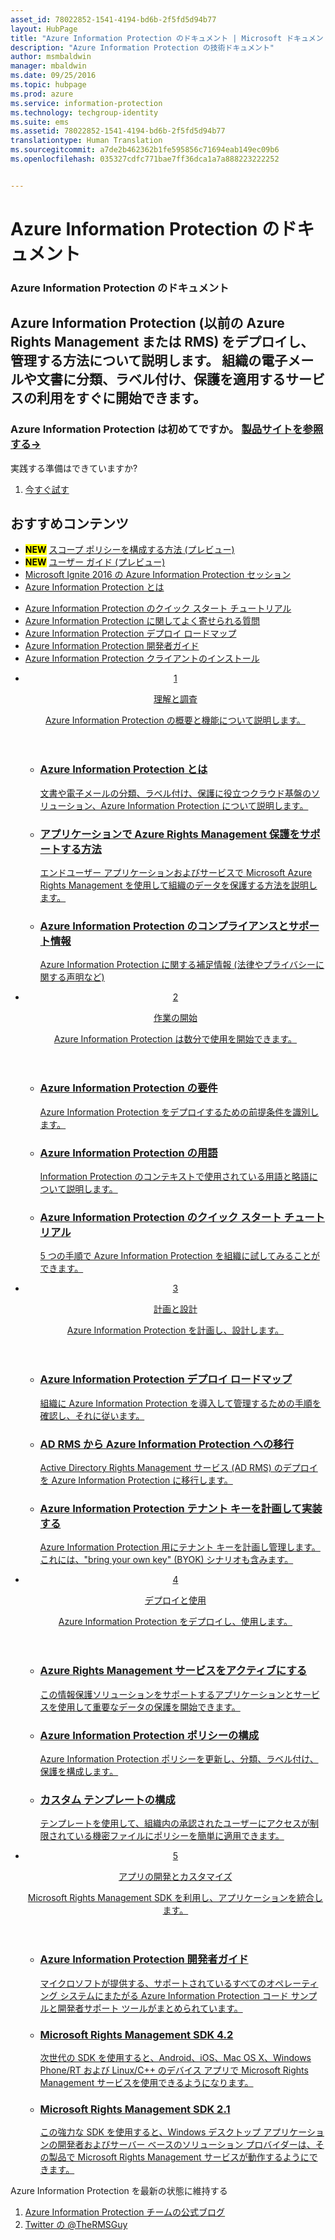 ```yaml
---
asset_id: 78022852-1541-4194-bd6b-2f5fd5d94b77
layout: HubPage
title: "Azure Information Protection のドキュメント | Microsoft ドキュメント"
description: "Azure Information Protection の技術ドキュメント"
author: msmbaldwin
manager: mbaldwin
ms.date: 09/25/2016
ms.topic: hubpage
ms.prod: azure
ms.service: information-protection
ms.technology: techgroup-identity
ms.suite: ems
ms.assetid: 78022852-1541-4194-bd6b-2f5fd5d94b77
translationtype: Human Translation
ms.sourcegitcommit: a7de2b462362b1fe595856c71694eab149ec09b6
ms.openlocfilehash: 035327cdfc771bae7ff36dca1a7a888223222252


---
```

# <a name="azure-information-protection-documentation"></a>Azure Information Protection のドキュメント
<article id="main">
    <section id="hero-content">
      <h1>Azure Information Protection のドキュメント</h1>
      <h2>Azure Information Protection (以前の Azure Rights Management または RMS) をデプロイし、管理する方法について説明します。 組織の電子メールや文書に分類、ラベル付け、保護を適用するサービスの利用をすぐに開始できます。</h2>
      <h3>Azure Information Protection は初めてですか。 <a href="https://www.microsoft.com/en-us/cloud-platform/azure-information-protection" target="_blank">製品サイトを参照する&rarr;</a></h3>
    </section>
    <aside class="alert section-border">
        <p>実践する準備はできていますか?</p>
        <ol class="action-list">
            <li><a href="https://portal.office.com/Signup?&OfferId=A43415D3-404C-4df3-B31B-AAD28118A778&dl=INFORMATIONPROTECTION&ali=1#0" target="_blank" class="button-bordered button-translucent">今すぐ試す</a></li>
        </ol>
    </aside>
    <section id="featured" class="container">
      <h2 class="section-heading"><span class="icon icon-warning"></span> おすすめコンテンツ</h2>
      <div class="features row">
        <ul class="column column-half">
          <li><mark><b>NEW</b></mark> <a href="./deploy-use/configure-policy-scope.md">スコープ ポリシーを構成する方法 (プレビュー)</a></li>
          <li><mark><b>NEW</b></mark> <a href="./rms-client/client-user-guide.md">ユーザー ガイド (プレビュー)</a></li>
          <li><a href="./understand-explore/what-is-information-protection.md#resources-for-azure-information-protection">Microsoft Ignite 2016 の Azure Information Protection セッション</a></li>
          <li><a href="./understand-explore/what-is-information-protection.md">Azure Information Protection とは</a></li>
        </ul>
        <ul class="column column-half">
          <li><a href="./get-started/infoprotect-quick-start-tutorial.md">Azure Information Protection のクイック スタート チュートリアル</a></li>
          <li><a href="./get-started/faqs.md">Azure Information Protection に関してよく寄せられる質問</a></li>
      <li><a href="./plan-design/deployment-roadmap.md">Azure Information Protection デプロイ ロードマップ</a></li>
          <li><a href="./develop/developers-guide.md">Azure Information Protection 開発者ガイド</a></li>
          <li><a href="./rms-client/info-protect-client.md">Azure Information Protection クライアントのインストール</a></li>
        </ul>
      </div>
    </section>
    <div id="journeys">
      <section class="container">
        <ul class="journeys-list">
          <li class="journey-step">
            <header class="journey-step-header row">
              <a href="./understand-explore/azure-rights-management.md">
                <div class="title column-third">
                  <span class="step-number">1</span>
                  <p>理解と調査</p>
                </div>
                <p class="description column-two-thirds">Azure Information Protection の概要と機能について説明します。</p>
              </a>
            </header>
            <section class="journey-step-elements content">
              <ul class="row">
                <li class="column-third">
                  <a href="./understand-explore/what-is-information-protection.md">
                    <h3>Azure Information Protection とは</h3>
                    <p>文書や電子メールの分類、ラベル付け、保護に役立つクラウド基盤のソリューション、Azure Information Protection について説明します。</p>
                  </a>
                </li>
                <li class="column-third">
                  <a href="./understand-explore/applications-support.md">
                    <h3>アプリケーションで Azure Rights Management 保護をサポートする方法</h3>
                    <p>エンドユーザー アプリケーションおよびサービスで Microsoft Azure Rights Management を使用して組織のデータを保護する方法を説明します。</p>
                  </a>
                </li>
                <li class="column-third">
                  <a href="./understand-explore/compliance.md">
                    <h3>Azure Information Protection のコンプライアンスとサポート情報</h3>
                    <p>Azure Information Protection に関する補足情報 (法律やプライバシーに関する声明など)</p>
                  </a>
                </li>
              </ul>
            </section>
          </li>
          <li class="journey-step">
            <header class="journey-step-header row">
              <a href="./get-started/requirements-azure-rms.md">
                <div class="title column-third">
                  <span class="step-number">2</span>
                  <p>作業の開始</p>
                </div>
                <p class="description column-two-thirds">Azure Information Protection は数分で使用を開始できます。</p>
              </a>
            </header>
            <section class="journey-step-elements content">
              <ul class="row">
                <li class="column-third">
                  <a href="./get-started/requirements-azure-rms.md">
                    <h3>Azure Information Protection の要件</h3>
                    <p>Azure Information Protection をデプロイするための前提条件を識別します。</p>
                  </a>
                </li>
                <li class="column-third">
                  <a href="./get-started/terminology.md">
                    <h3>Azure Information Protection の用語</h3>
                    <p>Information Protection のコンテキストで使用されている用語と略語について説明します。</p>
                  </a>
                </li>
                <li class="column-third">
                  <a href="./get-started/quick-start-tutorial.md">
                    <h3>Azure Information Protection のクイック スタート チュートリアル</h3>
                    <p>5 つの手順で Azure Information Protection を組織に試してみることができます。</p>
                  </a>
                </li>
              </ul>
            </section>
          </li>
          <li class="journey-step">
            <header class="journey-step-header row">
              <a href="./plan-design/deployment-roadmap.md">
                <div class="title column-third">
                  <span class="step-number"> 3</span>
                  <p>計画と設計</p>
                </div>
                <p class="description column-two-thirds">Azure Information Protection を計画し、設計します。</p>
              </a>
            </header>
            <section class="journey-step-elements content">
              <ul class="row">
                <li class="column-third">
                  <a href="./plan-design/deployment-roadmap.md">
                    <h3>Azure Information Protection デプロイ ロードマップ</h3>
                    <p>組織に Azure Information Protection を導入して管理するための手順を確認し、それに従います。</p>
                  </a>
                </li>
                <li class="column-third">
                  <a href="./plan-design/migrate-from-ad-rms-to-azure-rms.md">
                    <h3>AD RMS から Azure Information Protection への移行</h3>
                    <p>Active Directory Rights Management サービス (AD RMS) のデプロイを Azure Information Protection に移行します。</p>
                  </a>
                </li>
                <li class="column-third">
                  <a href="./plan-design/plan-implement-tenant-key.md">
                    <h3>Azure Information Protection テナント キーを計画して実装する</h3>
                    <p>Azure Information Protection 用にテナント キーを計画し管理します。これには、"bring your own key" (BYOK) シナリオも含みます。</p>
                  </a>
                </li>
              </ul>
            </section>
          </li>
          <li class="journey-step">
            <header class="journey-step-header row">
              <a href="./deploy-use/activate-service.md">
                <div class="title column-third">
                  <span class="step-number"> 4</span>
                  <p>デプロイと使用</p>
                </div>
                <p class="description column-two-thirds">Azure Information Protection をデプロイし、使用します。</p>
              </a>
            </header>
            <section class="journey-step-elements content">
              <ul class="row">
                 <li class="column-third">
                 <a href="./deploy-use/activate-service.md">
                    <h3>Azure Rights Management サービスをアクティブにする</h3>
                    <p>この情報保護ソリューションをサポートするアプリケーションとサービスを使用して重要なデータの保護を開始できます。</p>
                  </a>
                </li>
                <li class="column-third">
                  <a href="./deploy-use/configure-applications.md">
                    <h3>Azure Information Protection ポリシーの構成</h3>
                    <p>Azure Information Protection ポリシーを更新し、分類、ラベル付け、保護を構成します。</p>
                </li>
                <li class="column-third">
                  <a href="./deploy-use/configure-custom-templates.md">
                    <h3>カスタム テンプレートの構成</h3>
                    <p>テンプレートを使用して、組織内の承認されたユーザーにアクセスが制限されている機密ファイルにポリシーを簡単に適用できます。</p>
                 </a>
                 </a>
                </li>
              </ul>
            </section>
          </li>
          <li class="journey-step">
            <header class="journey-step-header row">
              <a href="./develop/developers-guide.md">
                <div class="title column-third">
                  <span class="step-number"> 5</span>
                  <p>アプリの開発とカスタマイズ</p>
                </div>
                <p class="description column-two-thirds">Microsoft Rights Management SDK を利用し、アプリケーションを統合します。</p>
              </a>
            </header>
            <section class="journey-step-elements content">
              <ul class="row">
                <li class="column-third">
                  <a href="./develop/developers-guide.md">
                    <h3>Azure Information Protection 開発者ガイド</h3>
                    <p>マイクロソフトが提供する、サポートされているすべてのオペレーティング システムにまたがる Azure Information Protection コード サンプルと開発者サポート ツールがまとめられています。</p>
                  </a>
                </li>
                <li class="column-third">
                  <a href="./develop/active-directory-rights-management-services-multi-platform-thin-client-sdk-portal.md">
                    <h3>Microsoft Rights Management SDK 4.2</h3>
                    <p>次世代の SDK を使用すると、Android、iOS、Mac OS X、Windows Phone/RT および Linux/C++ のデバイス アプリで Microsoft Rights Management サービスを使用できるようになります。</p>
                  </a>
                </li>
                <li class="column-third">
                  <a href="./develop/microsoft-information-protection-and-control-client-portal.md">
                    <h3>Microsoft Rights Management SDK 2.1</h3>
                    <p>この強力な SDK を使用すると、Windows デスクトップ アプリケーションの開発者およびサーバー ベースのソリューション プロバイダーは、その製品で Microsoft Rights Management サービスが動作するようにできます。</p>
                  </a>
                </li>
              </ul>
            </section>
         </ul>
      </section>
    </div>
    <aside class="alert alert-social">
      <p>Azure Information Protection を最新の状態に維持する <ol class="action-list">
        <li><a href="http://blogs.technet.com/b/rms/" target="_blank" class="button-bordered button-translucent">Azure Information Protection チームの公式ブログ</a></li>
        <li><a href="https://twitter.com/TheRMSGuy" target="_blank" class="button-bordered button-translucent">Twitter の @TheRMSGuy</a></li>
      </ol>
    </aside>
</article>



<!--HONumber=Dec16_HO2-->


